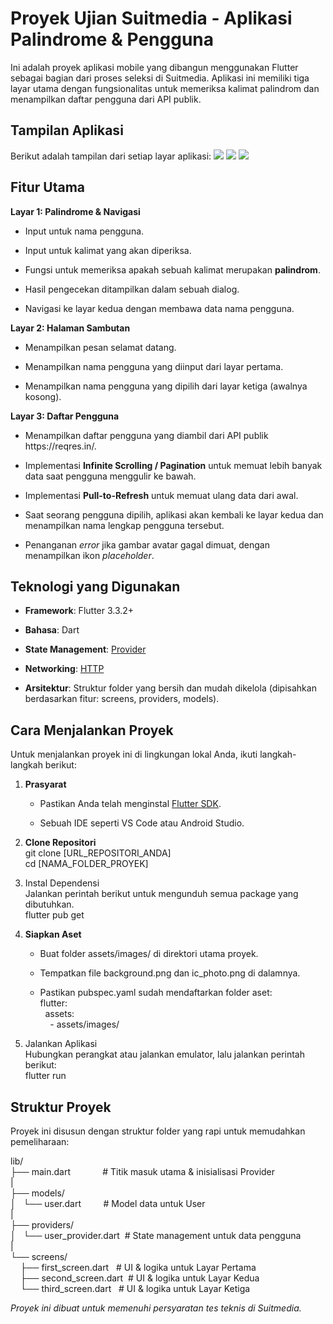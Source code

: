 # **Proyek Ujian Suitmedia - Aplikasi Palindrome & Pengguna**

Ini adalah proyek aplikasi mobile yang dibangun menggunakan Flutter sebagai bagian dari proses seleksi di Suitmedia. Aplikasi ini memiliki tiga layar utama dengan fungsionalitas untuk memeriksa kalimat palindrom dan menampilkan daftar pengguna dari API publik.


## **Tampilan Aplikasi**

Berikut adalah tampilan dari setiap layar aplikasi:
**![](https://lh7-rt.googleusercontent.com/docsz/AD_4nXeY67hTdEfztr56a3YKB16vKdvVtMIEn45OBO0-PU1KdAl1xmE4brn-Oog1794cunXS-eMDHFDu2GhPrXrFYa8S48FAu4_7wbsXV6z1UeTNw7FWSpTsLjqNQqGogaY-_C5r1CXk?key=Mt-YkpOiPPl7EXs217mn6g)**
**![](https://lh7-rt.googleusercontent.com/docsz/AD_4nXeTKySMOdEg45Uf-9lpcHGrxQWVWOXRYRKhiYPZtxDbTP6-F0CEJyiXPTEs5Htgwg7Fb3hTTHKFjkVxeG7fY6YrCMfPjFg-zWpzIP8QjtAq-KAoAorQcItUDOEu4N2pe-DFWUfBPg?key=Mt-YkpOiPPl7EXs217mn6g)**
**![](https://lh7-rt.googleusercontent.com/docsz/AD_4nXdsB4o_RLfDY2IY3yrjQUeOpLNJBQAn4hsxs_oAoHaRQYPxYs-OIxlT8OLs8cdHQDQdbQncN3CDk3TI2QCy6DoPWleZBRf_vEiX3J35wprz-QIptIOTiG-rX8ll8gmJiFunLpJ8Ag?key=Mt-YkpOiPPl7EXs217mn6g)**



## **Fitur Utama**

**Layar 1: Palindrome & Navigasi**

* Input untuk nama pengguna.

* Input untuk kalimat yang akan diperiksa.

* Fungsi untuk memeriksa apakah sebuah kalimat merupakan **palindrom**.

* Hasil pengecekan ditampilkan dalam sebuah dialog.

* Navigasi ke layar kedua dengan membawa data nama pengguna.

**Layar 2: Halaman Sambutan**

* Menampilkan pesan selamat datang.

* Menampilkan nama pengguna yang diinput dari layar pertama.

* Menampilkan nama pengguna yang dipilih dari layar ketiga (awalnya kosong).

**Layar 3: Daftar Pengguna**

* Menampilkan daftar pengguna yang diambil dari API publik https\://reqres.in/.

* Implementasi **Infinite Scrolling / Pagination** untuk memuat lebih banyak data saat pengguna menggulir ke bawah.

* Implementasi **Pull-to-Refresh** untuk memuat ulang data dari awal.

* Saat seorang pengguna dipilih, aplikasi akan kembali ke layar kedua dan menampilkan nama lengkap pengguna tersebut.

* Penanganan _error_ jika gambar avatar gagal dimuat, dengan menampilkan ikon _placeholder_.


## **Teknologi yang Digunakan**

- **Framework**: Flutter 3.3.2+

- **Bahasa**: Dart

- **State Management**: [Provider](https://pub.dev/packages/provider)

- **Networking**: [HTTP](https://pub.dev/packages/http)

- **Arsitektur**: Struktur folder yang bersih dan mudah dikelola (dipisahkan berdasarkan fitur: screens, providers, models).


## **Cara Menjalankan Proyek**

Untuk menjalankan proyek ini di lingkungan lokal Anda, ikuti langkah-langkah berikut:

1. **Prasyarat**

    - Pastikan Anda telah menginstal [Flutter SDK](https://flutter.dev/docs/get-started/install).

    - Sebuah IDE seperti VS Code atau Android Studio.

2. **Clone Repositori**\
   git clone \[URL\_REPOSITORI\_ANDA]\
   cd \[NAMA\_FOLDER\_PROYEK]

3. Instal Dependensi\
   Jalankan perintah berikut untuk mengunduh semua package yang dibutuhkan.\
   flutter pub get

4. **Siapkan Aset**

    - Buat folder assets/images/ di direktori utama proyek.

    - Tempatkan file background.png dan ic\_photo.png di dalamnya.

    - Pastikan pubspec.yaml sudah mendaftarkan folder aset:\
  flutter:\
    assets:\
      - assets/images/

5. Jalankan Aplikasi\
   Hubungkan perangkat atau jalankan emulator, lalu jalankan perintah berikut:\
   flutter run


## **Struktur Proyek**

Proyek ini disusun dengan struktur folder yang rapi untuk memudahkan pemeliharaan:

lib/\
├── main.dart             # Titik masuk utama & inisialisasi Provider\
|\
├── models/\
│   └── user.dart         # Model data untuk User\
|\
├── providers/\
│   └── user\_provider.dart  # State management untuk data pengguna\
|\
└── screens/\
    ├── first\_screen.dart   # UI & logika untuk Layar Pertama\
    ├── second\_screen.dart  # UI & logika untuk Layar Kedua\
    └── third\_screen.dart   # UI & logika untuk Layar Ketiga

_Proyek ini dibuat untuk memenuhi persyaratan tes teknis di Suitmedia._
